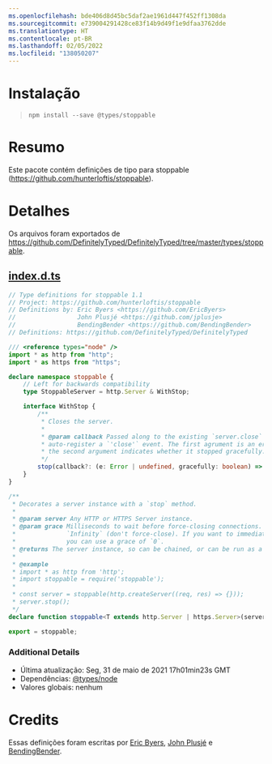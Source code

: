 ```yaml
---
ms.openlocfilehash: bde406d8d45bc5daf2ae1961d447f452ff1308da
ms.sourcegitcommit: e739004291428ce83f14b9d49f1e9dfaa3762dde
ms.translationtype: HT
ms.contentlocale: pt-BR
ms.lasthandoff: 02/05/2022
ms.locfileid: "138050207"
---
```

# <a name="installation"></a>Instalação
> `npm install --save @types/stoppable`

# <a name="summary"></a>Resumo
Este pacote contém definições de tipo para stoppable (https://github.com/hunterloftis/stoppable).

# <a name="details"></a>Detalhes
Os arquivos foram exportados de https://github.com/DefinitelyTyped/DefinitelyTyped/tree/master/types/stoppable.
## <a name="indexdts"></a>[index.d.ts](https://github.com/DefinitelyTyped/DefinitelyTyped/tree/master/types/stoppable/index.d.ts)
````ts
// Type definitions for stoppable 1.1
// Project: https://github.com/hunterloftis/stoppable
// Definitions by: Eric Byers <https://github.com/EricByers>
//                 John Plusjé <https://github.com/jplusje>
//                 BendingBender <https://github.com/BendingBender>
// Definitions: https://github.com/DefinitelyTyped/DefinitelyTyped

/// <reference types="node" />
import * as http from "http";
import * as https from "https";

declare namespace stoppable {
    // Left for backwards compatibility
    type StoppableServer = http.Server & WithStop;

    interface WithStop {
        /**
         * Closes the server.
         *
         * @param callback Passed along to the existing `server.close` function to
         * auto-register a `'close'` event. The first agrument is an error, and
         * the second argument indicates whether it stopped gracefully.
         */
        stop(callback?: (e: Error | undefined, gracefully: boolean) => any): void;
    }
}

/**
 * Decorates a server instance with a `stop` method.
 *
 * @param server Any HTTP or HTTPS Server instance.
 * @param grace Milliseconds to wait before force-closing connections. Defaults to
 *              `Infinity` (don't force-close). If you want to immediately kill all sockets
 *              you can use a grace of `0`.
 * @returns The server instance, so can be chained, or can be run as a standalone statement.
 *
 * @example
 * import * as http from 'http';
 * import stoppable = require('stoppable');
 *
 * const server = stoppable(http.createServer((req, res) => {}));
 * server.stop();
 */
declare function stoppable<T extends http.Server | https.Server>(server: T, grace?: number): T & stoppable.WithStop;

export = stoppable;

````

### <a name="additional-details"></a>Additional Details
 * Última atualização: Seg, 31 de maio de 2021 17h01min23s GMT
 * Dependências: [@types/node](https://npmjs.com/package/@types/node)
 * Valores globais: nenhum

# <a name="credits"></a>Credits
Essas definições foram escritas por [Eric Byers](https://github.com/EricByers), [John Plusjé](https://github.com/jplusje) e [BendingBender](https://github.com/BendingBender).
